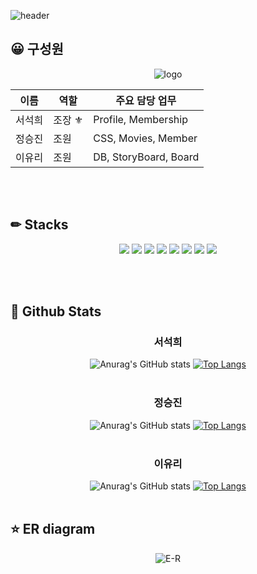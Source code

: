 ![header](https://capsule-render.vercel.app/api?type=venom&color=auto&height=300&section=header&text=VIVIVIEW&fontSize=90&animation=fadeIn)

  
## 😀 구성원
<div align=center>
  
![logo](https://github.com/user-attachments/assets/ba8a7b68-7123-4930-a93d-6ef7c5ee2e0c)

이름|역할|주요 담당 업무|
---|---|---|
서석희|조장 ⚜|Profile, Membership|
정승진|조원|CSS, Movies, Member|
이유리|조원|DB, StoryBoard, Board|
</div>
<br/>
<br/>

## ✏ Stacks
<div align=center>

![](https://img.shields.io/badge/Spring-6DB33F?style=for-the-badge&logo=spring&logoColor=white)
![](https://img.shields.io/badge/HTML5-E34F26?style=for-the-badge&logo=html5&logoColor=white)
![](https://img.shields.io/badge/CSS3-1572B6?style=for-the-badge&logo=css3&logoColor=white)
![](https://img.shields.io/badge/JavaScript-F7DF1E?style=for-the-badge&logo=JavaScript&logoColor=white)
![](https://img.shields.io/badge/Java-ED8B00?style=for-the-badge&logo=openjdk&logoColor=white)
![](https://img.shields.io/badge/jQuery-0769AD?style=for-the-badge&logo=jquery&logoColor=white)
![](https://img.shields.io/badge/MySQL-00000F?style=for-the-badge&logo=mysql&logoColor=white)
![](https://img.shields.io/badge/GitHub-100000?style=for-the-badge&logo=github&logoColor=white)
</div>
<br/>
<br/>

## 📢 Github Stats
<div align=center>
  
### 서석희 <br/>

![Anurag's GitHub stats](https://github-readme-stats.vercel.app/api?username=Awayfr0mKeyboard&show_icons=true&theme=merko)
[![Top Langs](https://github-readme-stats.vercel.app/api/top-langs/?username=Awayfr0mKeyboard&layout=compact)](https://github.com/Awayfr0mKeyboard/github-readme-stats)
<br/>
<br/>

### 정승진 <br/>

![Anurag's GitHub stats](https://github-readme-stats.vercel.app/api?username=SengJinn&show_icons=true&theme=synthwave)
[![Top Langs](https://github-readme-stats.vercel.app/api/top-langs/?username=SengJinn&layout=compact)](https://github.com/SengJinn/github-readme-stats)
<br/>
<br/>

### 이유리 <br/>

![Anurag's GitHub stats](https://github-readme-stats.vercel.app/api?username=LeeYuriq&show_icons=true&theme=cobalt)
[![Top Langs](https://github-readme-stats.vercel.app/api/top-langs/?username=LeeYuriq&layout=compact)](https://github.com/LeeYuriq/github-readme-stats)
<br/>
<br/>

</div>

## ⭐ ER diagram
<div align=center>
  
![E-R](https://github.com/user-attachments/assets/f13019ff-98ee-44f6-a568-2445ac90374c)

</div>

